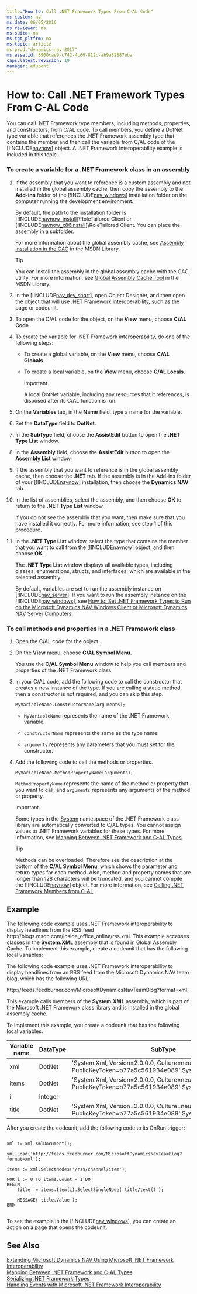 ```yaml
---
title:"How to: Call .NET Framework Types From C-AL Code"
ms.custom: na
ms.date: 06/05/2016
ms.reviewer: na
ms.suite: na
ms.tgt_pltfrm: na
ms.topic: article
ms-prod:"dynamics-nav-2017"
ms.assetid: 5900cae9-c742-4c66-812c-ab9a82887eba
caps.latest.revision: 19
manager: edupont
---
```

# How to: Call .NET Framework Types From C-AL Code
You can call .NET Framework type members, including methods, properties, and constructors, from C\/AL code. To call members, you define a DotNet type variable that references the .NET Framework assembly type that contains the member and then call the variable from C\/AL code of the [!INCLUDE[navnow](includes/navnow_md.md)] object. A .NET Framework interoperability example is included in this topic.  
  
### To create a variable for a .NET Framework class in an assembly  
  
1.  If the assembly that you want to reference is a custom assembly and not installed in the global assembly cache, then copy the assembly to the **Add\-ins** folder of the [!INCLUDE[nav_windows](includes/nav_windows_md.md)] installation folder on the computer running the development environment.  
  
     By default, the path to the installation folder is [!INCLUDE[navnow_install](includes/navnow_install_md.md)]\\RoleTailored Client or [!INCLUDE[navnow_x86install](includes/navnow_x86install_md.md)]\\RoleTailored Client. You can place the assembly in a subfolder.  
  
     For more information about the global assembly cache, see [Assembly Installation in the GAC](http://go.microsoft.com/fwlink/?LinkID=196848&clcid=0x409) in the MSDN Library.  
  
    > [!TIP]  
    >  You can install the assembly in the global assembly cache with the GAC utility. For more information, see [Global Assembly Cache Tool](http://go.microsoft.com/fwlink/?LinkID=204215&clcid=0x409) in the MSDN Library.  
  
2.  In the [!INCLUDE[nav_dev_short](includes/nav_dev_short_md.md)], open Object Designer, and then open the object that will use .NET Framework interoperability, such as the page or codeunit.  
  
3.  To open the C\/AL code for the object, on the **View** menu, choose **C\/AL Code**.  
  
4.  To create the variable for .NET Framework interoperability, do one of the following steps:  
  
    -   To create a global variable, on the **View** menu, choose **C\/AL Globals**.  
  
    -   To create a local variable, on the **View** menu, choose **C\/AL Locals**.  
  
        > [!IMPORTANT]  
        >  A local DotNet variable, including any resources that it references, is disposed after its C\/AL function is run.  
  
5.  On the **Variables** tab, in the **Name** field, type a name for the variable.  
  
6.  Set the **DataType** field to **DotNet**.  
  
7.  In the **SubType** field, choose the **AssistEdit** button to open the **.NET Type List** window.  
  
8.  In the **Assembly** field, choose the **AssistEdit** button to open the **Assembly List** window.  
  
9. If the assembly that you want to reference is in the global assembly cache, then choose the **.NET** tab. If the assembly is in the Add\-ins folder of your [!INCLUDE[navnow](includes/navnow_md.md)] installation, then choose the **Dynamics NAV** tab.  
  
10. In the list of assemblies, select the assembly, and then choose **OK** to return to the **.NET Type List** window.  
  
     If you do not see the assembly that you want, then make sure that you have installed it correctly. For more information, see step 1 of this procedure.  
  
11. In the **.NET Type List** window, select the type that contains the member that you want to call from the [!INCLUDE[navnow](includes/navnow_md.md)] object, and then choose **OK**.  
  
     The **.NET Type List** window displays all available types, including classes, enumerations, structs, and interfaces, which are available in the selected assembly.  
  
     By default, variables are set to run the assembly instance on [!INCLUDE[nav_server](includes/nav_server_md.md)]. If you want to run the assembly instance on the [!INCLUDE[nav_windows](includes/nav_windows_md.md)], see [How to: Set .NET Framework Types to Run on the Microsoft Dynamics NAV Windows Client or Microsoft Dynamics NAV Server Computers](../Topic/How%20to:%20Set%20.NET%20Framework%20Types%20to%20Run%20on%20the%20Microsoft%20Dynamics%20NAV%20Windows%20Client%20or%20Microsoft%20Dynamics%20NAV%20Server%20Computers.md).  
  
### To call methods and properties in a .NET Framework class  
  
1.  Open the C\/AL code for the object.  
  
2.  On the **View** menu, choose **C\/AL Symbol Menu**.  
  
     You use the **C\/AL Symbol Menu** window to help you call members and properties of the .NET Framework class.  
  
3.  In your C\/AL code, add the following code to call the constructor that creates a new instance of the type. If you are calling a static method, then a constructor is not required, and you can skip this step.  
  
    ```  
    MyVariableName.ConstructorName(arguments);  
    ```  
  
    -   `MyVariableName` represents the name of the .NET Framework variable.  
  
    -   `ConstructorName` represents the same as the type name.  
  
    -   `arguments` represents any parameters that you must set for the constructor.  
  
4.  Add the following code to call the methods or properties.  
  
    ```  
    MyVariableName.MethodPropertyName(arguments);  
    ```  
  
     `MethodPropertyName` represents the name of the method or property that you want to call, and `arguments` represents any arguments of the method or property.  
  
    > [!IMPORTANT]  
    >  Some types in the [System](http://go.microsoft.com/fwlink/?LinkID=216777&clcid=0x409) namespace of the .NET Framework class library are automatically converted to C\/AL types. You cannot assign values to .NET Framework variables for these types. For more information, see [Mapping Between .NET Framework and C\-AL Types](Mapping-Between-.NET-Framework-and-C-AL-Types.md).  
  
    > [!TIP]  
    >  Methods can be overloaded. Therefore see the description at the bottom of the **C\/AL Symbol Menu**, which shows the parameter and return types for each method. Also, method and property names that are longer than 128 characters will be truncated, and you cannot compile the [!INCLUDE[navnow](includes/navnow_md.md)] object. For more information, see [Calling .NET Framework Members from C\-AL](Calling-.NET-Framework-Members-from-C-AL.md).  
  
## Example  
 The following code example uses .NET Framework interoperability to display headlines from the RSS feed http:\/\/blogs.msdn.com\/inside\_office\_online\/rss.xml. This example accesses classes in the **System.XML** assembly that is found in Global Assembly Cache. To implement this example, create a codeunit that has the following local variables:  
  
 The following code example uses .NET Framework interoperability to display headlines from an RSS feed from the Microsoft Dynamics NAV team blog, which has the following URL:  
  
 http:\/\/feeds.feedburner.com\/MicrosoftDynamicsNavTeamBlog?format\=xml.  
  
 This example calls members of the **System.XML** assembly, which is part of the Microsoft .NET Framework class library and is installed in the global assembly cache.  
  
 To implement this example, you create a codeunit that has the following local variables.  
  
|Variable name|DataType|SubType|  
|-------------------|--------------|-------------|  
|xml|DotNet|'System.Xml, Version\=2.0.0.0, Culture\=neutral, PublicKeyToken\=b77a5c561934e089'.System.Xml.XmlDocument|  
|items|DotNet|'System.Xml, Version\=2.0.0.0, Culture\=neutral, PublicKeyToken\=b77a5c561934e089'.System.Xml.XmlNodeList|  
|i|Integer||  
|title|DotNet|'System.Xml, Version\=2.0.0.0, Culture\=neutral, PublicKeyToken\=b77a5c561934e089'.System.Xml.XmlNode|  
  
 After you create the codeunit, add the following code to its OnRun trigger:  
  
```  
  
xml := xml.XmlDocument();  
  
xml.Load('http://feeds.feedburner.com/MicrosoftDynamicsNavTeamBlog?format=xml');  
  
items := xml.SelectNodes('/rss/channel/item');  
  
FOR i := 0 TO items.Count - 1 DO  
BEGIN  
    title := items.Item(i).SelectSingleNode('title/text()');  
  
    MESSAGE( title.Value );  
END  
  
```  
  
 To see the example in the [!INCLUDE[nav_windows](includes/nav_windows_md.md)], you can create an action on a page that opens the codeunit.  
  
## See Also  
 [Extending Microsoft Dynamics NAV Using Microsoft .NET Framework Interoperability](Extending-Microsoft-Dynamics-NAV-Using-Microsoft-.NET-Framework-Interoperability.md)   
 [Mapping Between .NET Framework and C\-AL Types](Mapping-Between-.NET-Framework-and-C-AL-Types.md)   
 [Serializing .NET Framework Types](Serializing-.NET-Framework-Types.md)   
 [Handling Events with Microsoft .NET Framework Interoperability](Handling-Events-with-Microsoft-.NET-Framework-Interoperability.md)